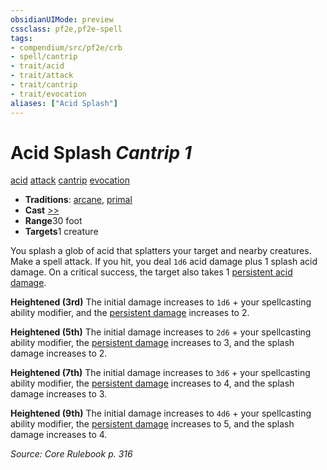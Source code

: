 ```yaml
---
obsidianUIMode: preview
cssclass: pf2e,pf2e-spell
tags:
- compendium/src/pf2e/crb
- spell/cantrip
- trait/acid
- trait/attack
- trait/cantrip
- trait/evocation
aliases: ["Acid Splash"]
---
```

# Acid Splash *Cantrip 1*   
[acid](rules/traits/acid.md "Acid Energy & Element Trait")  [attack](rules/traits/attack.md "Attack Combat Trait")  [cantrip](rules/traits/cantrip.md "Cantrip Spell Trait")  [evocation](rules/traits/evocation.md "Evocation School Trait")  

- **Traditions**: [arcane](rules/traits/arcane.md "Arcane Tradition Trait"), [primal](rules/traits/primal.md "Primal Tradition Trait")
- **Cast** [>>](rules/core-rulebook/chapter-9-playing-the-game.md#Actions "Two-Action") 
- **Range**30 foot
- **Targets**1 creature

You splash a glob of acid that splatters your target and nearby creatures. Make a spell attack. If you hit, you deal `1d6` acid damage plus 1 splash acid damage. On a critical success, the target also takes 1 [persistent acid damage](rules/conditions.md#Persistent%20Damage).

**Heightened (3rd)** The initial damage increases to `1d6` + your spellcasting ability modifier, and the [persistent damage](rules/conditions.md#Persistent%20Damage) increases to 2.

**Heightened (5th)** The initial damage increases to `2d6` + your spellcasting ability modifier, the [persistent damage](rules/conditions.md#Persistent%20Damage) increases to 3, and the splash damage increases to 2.

**Heightened (7th)** The initial damage increases to `3d6` + your spellcasting ability modifier, the [persistent damage](rules/conditions.md#Persistent%20Damage) increases to 4, and the splash damage increases to 3.

**Heightened (9th)** The initial damage increases to `4d6` + your spellcasting ability modifier, the [persistent damage](rules/conditions.md#Persistent%20Damage) increases to 5, and the splash damage increases to 4.

*Source: Core Rulebook p. 316*
